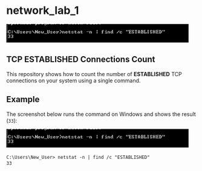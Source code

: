 # network_lab_1

![alt text](https://raw.githubusercontent.com/Rustamov13/network_lab_1/main/lab1.png)  

## TCP ESTABLISHED Connections Count

This repository shows how to count the number of **ESTABLISHED** TCP connections on your system using a single command.

## Example

The screenshot below runs the command on Windows and shows the result (`33`):

![ESTABLISHED Count](https://raw.githubusercontent.com/Rustamov13/network_lab_1/main/lab1.png)

```text
C:\Users\New_User> netstat -n | find /c "ESTABLISHED"
33



